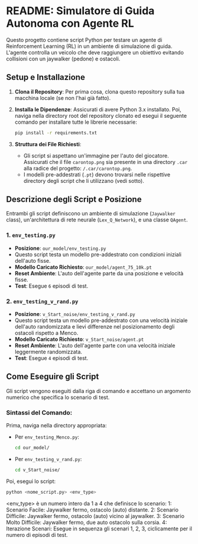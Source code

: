 # README: Simulatore di Guida Autonoma con Agente RL

Questo progetto contiene script Python per testare un agente di Reinforcement Learning (RL) in un ambiente di simulazione di guida. L'agente controlla un veicolo che deve raggiungere un obiettivo evitando collisioni con un jaywalker (pedone) e ostacoli.

## Setup e Installazione

1.  **Clona il Repository**:
    Per prima cosa, clona questo repository sulla tua macchina locale (se non l'hai già fatto).

2.  **Installa le Dipendenze**:
    Assicurati di avere Python 3.x installato. Poi, naviga nella directory root del repository clonato ed esegui il seguente comando per installare tutte le librerie necessarie:
    ```bash
    pip install -r requirements.txt
    ```

3.  **Struttura dei File Richiesti**:
    * Gli script si aspettano un'immagine per l'auto del giocatore. Assicurati che il file `carontop.png` sia presente in una directory `.car` alla radice del progetto: `/.car/carontop.png`.
    * I modelli pre-addestrati (`.pt`) devono trovarsi nelle rispettive directory degli script che li utilizzano (vedi sotto).

## Descrizione degli Script e Posizione

Entrambi gli script definiscono un ambiente di simulazione (`Jaywalker` class), un'architettura di rete neurale (`Lex_Q_Network`), e una classe `QAgent`.

### 1. `env_testing.py`

* **Posizione**: `our_model/env_testing.py`
* Questo script testa un modello pre-addestrato con condizioni iniziali dell'auto fisse.
* **Modello Caricato Richiesto**: `our_model/agent_75_10k.pt`
* **Reset Ambiente**: L'auto dell'agente parte da una posizione e velocità fisse.
* **Test**: Esegue `6` episodi di test.

### 2. `env_testing_v_rand.py`

* **Posizione**: `v_Start_noise/env_testing_v_rand.py`
* Questo script testa un modello pre-addestrato con una velocità iniziale dell'auto randomizzata e lievi differenze nel posizionamento degli ostacoli rispetto a Menco.
* **Modello Caricato Richiesto**: `v_Start_noise/agent.pt`
* **Reset Ambiente**: L'auto dell'agente parte con una velocità iniziale leggermente randomizzata.
* **Test**: Esegue `4` episodi di test.

## Come Eseguire gli Script

Gli script vengono eseguiti dalla riga di comando e accettano un argomento numerico che specifica lo scenario di test.

### Sintassi del Comando:

Prima, naviga nella directory appropriata:

* Per `env_testing_Menco.py`:
    ```bash
    cd our_model/
    ```
* Per `env_testing_v_rand.py`:
    ```bash
    cd v_Start_noise/ 
    ```

Poi, esegui lo script:
```bash
python <nome_script.py> <env_type>
```

<env_type> è un numero intero da 1 a 4 che definisce lo scenario:
1: Scenario Facile: Jaywalker fermo, ostacolo (auto) distante.
2: Scenario Difficile: Jaywalker fermo, ostacolo (auto) vicino al jaywalker.
3: Scenario Molto Difficile: Jaywalker fermo, due auto ostacolo sulla corsia.
4: Iterazione Scenari: Esegue in sequenza gli scenari 1, 2, 3, ciclicamente per il numero di episodi di test.
